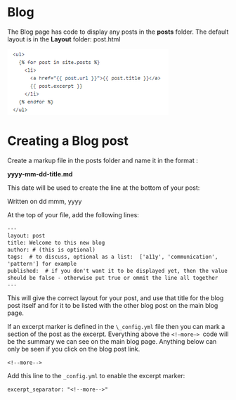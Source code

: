 # Blog
The Blog page has code to display any posts in the **posts** folder. The default layout is in the **Layout** folder: post.html

![Design in the open](/images/blogpost-code.PNG)


# Creating a Blog post
Create a markup file in the posts folder and name it in the format :

**yyyy-mm-dd-title.md**

This date will be used to create the line at the bottom of your post:

Written on dd mmm, yyyy

At the top of your file, add the following lines:  

```
---
layout: post
title: Welcome to this new blog
author: # (this is optional)
tags:  # to discuss, optional as a list:  ['a11y', 'communication', 'pattern'] for example  
published:  # if you don't want it to be displayed yet, then the value should be false - otherwise put true or ommit the line all together
---
```



This will give the correct layout for your post, and use that title for the blog post itself and for it to be listed with the other blog post on the main blog page.

If an excerpt marker is defined in the `\_config.yml` file then you can mark a section of the post as the excerpt. 
Everything above the  `<!—more—> `code will be the summary we can see on the main blog page. Anything below can only be seen if you click on the blog post link.

```
<!--more--> 
```

Add this line to the `_config.yml` to enable the excerpt marker:

``` 
excerpt_separator: "<!--more-->" 
```
